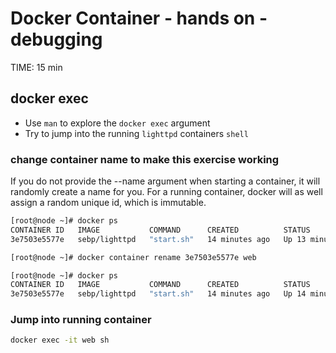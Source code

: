 # Docker Container - hands on - debugging
TIME: 15 min

## docker exec
* Use `man` to explore the `docker exec` argument
* Try to jump into the running `lighttpd` containers `shell`

### change container name to make this exercise working
If you do not provide the --name argument when starting a container, it will randomly create a name for you.
For a running container, docker will as well assign a random unique id, which is immutable.
```bash
[root@node ~]# docker ps
CONTAINER ID   IMAGE           COMMAND      CREATED          STATUS          PORTS                               NAMES
3e7503e5577e   sebp/lighttpd   "start.sh"   14 minutes ago   Up 13 minutes   0.0.0.0:80->80/tcp, :::80->80/tcp   nice_swanson

[root@node ~]# docker container rename 3e7503e5577e web

[root@node ~]# docker ps
CONTAINER ID   IMAGE           COMMAND      CREATED          STATUS          PORTS                               NAMES
3e7503e5577e   sebp/lighttpd   "start.sh"   14 minutes ago   Up 14 minutes   0.0.0.0:80->80/tcp, :::80->80/tcp   web
```


### Jump into running container
```bash
docker exec -it web sh
```

<!--stackedit_data:
eyJoaXN0b3J5IjpbLTQwNDkxMzc1XX0=
-->